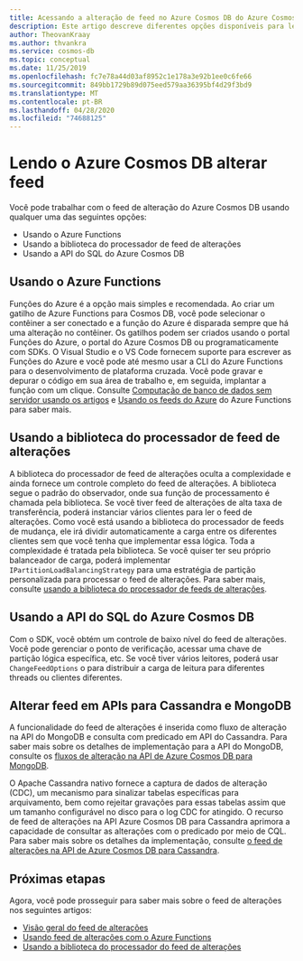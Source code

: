 ```yaml
---
title: Acessando a alteração de feed no Azure Cosmos DB do Azure Cosmos DB
description: Este artigo descreve diferentes opções disponíveis para ler e acessar o feed de alterações no Azure Cosmos DB no Azure Cosmos DB.
author: TheovanKraay
ms.author: thvankra
ms.service: cosmos-db
ms.topic: conceptual
ms.date: 11/25/2019
ms.openlocfilehash: fc7e78a44d03af8952c1e178a3e92b1ee0c6fe66
ms.sourcegitcommit: 849bb1729b89d075eed579aa36395bf4d29f3bd9
ms.translationtype: MT
ms.contentlocale: pt-BR
ms.lasthandoff: 04/28/2020
ms.locfileid: "74688125"
---
```

# <a name="reading-azure-cosmos-db-change-feed"></a>Lendo o Azure Cosmos DB alterar feed

Você pode trabalhar com o feed de alteração do Azure Cosmos DB usando qualquer uma das seguintes opções:

* Usando o Azure Functions
* Usando a biblioteca do processador de feed de alterações
* Usando a API do SQL do Azure Cosmos DB

## <a name="using-azure-functions"></a>Usando o Azure Functions

Funções do Azure é a opção mais simples e recomendada. Ao criar um gatilho de Azure Functions para Cosmos DB, você pode selecionar o contêiner a ser conectado e a função do Azure é disparada sempre que há uma alteração no contêiner. Os gatilhos podem ser criados usando o portal Funções do Azure, o portal do Azure Cosmos DB ou programaticamente com SDKs. O Visual Studio e o VS Code fornecem suporte para escrever as Funções do Azure e você pode até mesmo usar a CLI do Azure Functions para o desenvolvimento de plataforma cruzada. Você pode gravar e depurar o código em sua área de trabalho e, em seguida, implantar a função com um clique. Consulte [Computação de banco de dados sem servidor usando os artigos](serverless-computing-database.md) e [Usando os feeds do Azure](change-feed-functions.md) do Azure Functions para saber mais.

## <a name="using-the-change-feed-processor-library"></a>Usando a biblioteca do processador de feed de alterações

A biblioteca do processador de feed de alterações oculta a complexidade e ainda fornece um controle completo do feed de alterações. A biblioteca segue o padrão do observador, onde sua função de processamento é chamada pela biblioteca. Se você tiver feed de alterações de alta taxa de transferência, poderá instanciar vários clientes para ler o feed de alterações. Como você está usando a biblioteca do processador de feeds de mudança, ele irá dividir automaticamente a carga entre os diferentes clientes sem que você tenha que implementar essa lógica. Toda a complexidade é tratada pela biblioteca. Se você quiser ter seu próprio balanceador de carga, poderá implementar `IPartitionLoadBalancingStrategy` para uma estratégia de partição personalizada para processar o feed de alterações. Para saber mais, consulte [usando a biblioteca do processador de feeds de alterações](change-feed-processor.md).

## <a name="using-the-azure-cosmos-db-sql-api-sdk"></a>Usando a API do SQL do Azure Cosmos DB

Com o SDK, você obtém um controle de baixo nível do feed de alterações. Você pode gerenciar o ponto de verificação, acessar uma chave de partição lógica específica, etc. Se você tiver vários leitores, poderá usar `ChangeFeedOptions` o para distribuir a carga de leitura para diferentes threads ou clientes diferentes.

## <a name="change-feed-in-apis-for-cassandra-and-mongodb"></a>Alterar feed em APIs para Cassandra e MongoDB

A funcionalidade do feed de alterações é inserida como fluxo de alteração na API do MongoDB e consulta com predicado em API do Cassandra. Para saber mais sobre os detalhes de implementação para a API do MongoDB, consulte os [fluxos de alteração na API de Azure Cosmos DB para MongoDB](mongodb-change-streams.md).

O Apache Cassandra nativo fornece a captura de dados de alteração (CDC), um mecanismo para sinalizar tabelas específicas para arquivamento, bem como rejeitar gravações para essas tabelas assim que um tamanho configurável no disco para o log CDC for atingido. O recurso de feed de alterações na API Azure Cosmos DB para Cassandra aprimora a capacidade de consultar as alterações com o predicado por meio de CQL. Para saber mais sobre os detalhes da implementação, consulte [o feed de alterações na API de Azure Cosmos DB para Cassandra](cassandra-change-feed.md).

## <a name="next-steps"></a>Próximas etapas

Agora, você pode prosseguir para saber mais sobre o feed de alterações nos seguintes artigos:

* [Visão geral do feed de alterações](change-feed.md)
* [Usando feed de alterações com o Azure Functions](change-feed-functions.md)
* [Usando a biblioteca do processador do feed de alterações](change-feed-processor.md)
